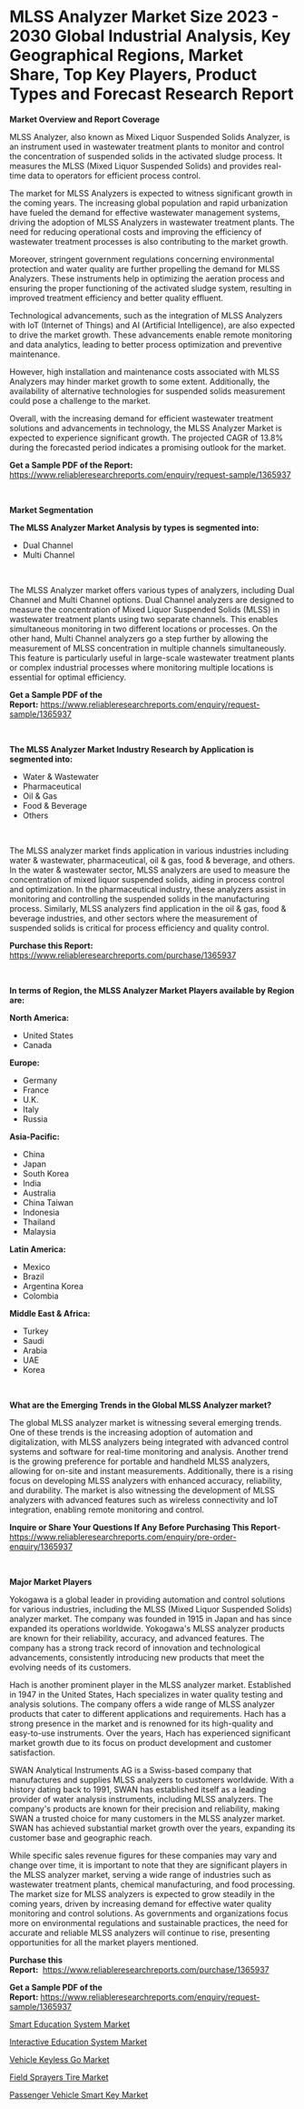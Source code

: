 <p><h1>MLSS Analyzer Market Size 2023 - 2030 Global Industrial Analysis, Key Geographical Regions, Market Share, Top Key Players, Product Types and Forecast Research Report</h1></p><p><strong>Market Overview and Report Coverage</strong></p>
<p><p>MLSS Analyzer, also known as Mixed Liquor Suspended Solids Analyzer, is an instrument used in wastewater treatment plants to monitor and control the concentration of suspended solids in the activated sludge process. It measures the MLSS (Mixed Liquor Suspended Solids) and provides real-time data to operators for efficient process control.</p><p>The market for MLSS Analyzers is expected to witness significant growth in the coming years. The increasing global population and rapid urbanization have fueled the demand for effective wastewater management systems, driving the adoption of MLSS Analyzers in wastewater treatment plants. The need for reducing operational costs and improving the efficiency of wastewater treatment processes is also contributing to the market growth.</p><p>Moreover, stringent government regulations concerning environmental protection and water quality are further propelling the demand for MLSS Analyzers. These instruments help in optimizing the aeration process and ensuring the proper functioning of the activated sludge system, resulting in improved treatment efficiency and better quality effluent.</p><p>Technological advancements, such as the integration of MLSS Analyzers with IoT (Internet of Things) and AI (Artificial Intelligence), are also expected to drive the market growth. These advancements enable remote monitoring and data analytics, leading to better process optimization and preventive maintenance.</p><p>However, high installation and maintenance costs associated with MLSS Analyzers may hinder market growth to some extent. Additionally, the availability of alternative technologies for suspended solids measurement could pose a challenge to the market.</p><p>Overall, with the increasing demand for efficient wastewater treatment solutions and advancements in technology, the MLSS Analyzer Market is expected to experience significant growth. The projected CAGR of 13.8% during the forecasted period indicates a promising outlook for the market.</p></p>
<p><strong>Get a Sample PDF of the Report:</strong> <a href="https://www.reliableresearchreports.com/enquiry/request-sample/1365937">https://www.reliableresearchreports.com/enquiry/request-sample/1365937</a></p>
<p>&nbsp;</p>
<p><strong>Market Segmentation</strong></p>
<p><strong>The MLSS Analyzer Market Analysis by types is segmented into:</strong></p>
<p><ul><li>Dual Channel</li><li>Multi Channel</li></ul></p>
<p>&nbsp;</p>
<p><p>The MLSS Analyzer market offers various types of analyzers, including Dual Channel and Multi Channel options. Dual Channel analyzers are designed to measure the concentration of Mixed Liquor Suspended Solids (MLSS) in wastewater treatment plants using two separate channels. This enables simultaneous monitoring in two different locations or processes. On the other hand, Multi Channel analyzers go a step further by allowing the measurement of MLSS concentration in multiple channels simultaneously. This feature is particularly useful in large-scale wastewater treatment plants or complex industrial processes where monitoring multiple locations is essential for optimal efficiency.</p></p>
<p><strong>Get a Sample PDF of the Report:</strong>&nbsp;<a href="https://www.reliableresearchreports.com/enquiry/request-sample/1365937">https://www.reliableresearchreports.com/enquiry/request-sample/1365937</a></p>
<p>&nbsp;</p>
<p><strong>The MLSS Analyzer Market Industry Research by Application is segmented into:</strong></p>
<p><ul><li>Water & Wastewater</li><li>Pharmaceutical</li><li>Oil & Gas</li><li>Food & Beverage</li><li>Others</li></ul></p>
<p>&nbsp;</p>
<p><p>The MLSS analyzer market finds application in various industries including water & wastewater, pharmaceutical, oil & gas, food & beverage, and others. In the water & wastewater sector, MLSS analyzers are used to measure the concentration of mixed liquor suspended solids, aiding in process control and optimization. In the pharmaceutical industry, these analyzers assist in monitoring and controlling the suspended solids in the manufacturing process. Similarly, MLSS analyzers find application in the oil & gas, food & beverage industries, and other sectors where the measurement of suspended solids is critical for process efficiency and quality control.</p></p>
<p><strong>Purchase this Report:</strong>&nbsp; <a href="https://www.reliableresearchreports.com/purchase/1365937">https://www.reliableresearchreports.com/purchase/1365937</a></p>
<p>&nbsp;</p>
<p><strong>In terms of Region, the MLSS Analyzer Market Players available by Region are:</strong></p>
<p>
    <p> <strong> North America: </strong>
        <ul>
            <li>United States</li>
            <li>Canada</li>
        </ul>
        </p> 
    <p> <strong> Europe: </strong>
        <ul>
            <li>Germany</li>
            <li>France</li>
            <li>U.K.</li>
            <li>Italy</li>
            <li>Russia</li>
        </ul>
        </p> 
    <p> <strong> Asia-Pacific: </strong>
        <ul>
            <li>China</li>
            <li>Japan</li>
            <li>South Korea</li>
            <li>India</li>
            <li>Australia</li>
            <li>China Taiwan</li>
            <li>Indonesia</li>
            <li>Thailand</li>
            <li>Malaysia</li>
        </ul>
        </p> 
    <p> <strong> Latin America: </strong>
        <ul>
            <li>Mexico</li>
            <li>Brazil</li>
            <li>Argentina Korea</li>
            <li>Colombia</li>
        </ul>
        </p> 
    <p> <strong> Middle East & Africa: </strong>
        <ul>
            <li>Turkey</li>
            <li>Saudi</li>
            <li>Arabia</li>
            <li>UAE</li>
            <li>Korea</li>
        </ul>
    </p>
    </p>
<p>&nbsp;</p>
<p><strong>What are the Emerging Trends in the Global MLSS Analyzer market?</strong></p>
<p><p>The global MLSS analyzer market is witnessing several emerging trends. One of these trends is the increasing adoption of automation and digitalization, with MLSS analyzers being integrated with advanced control systems and software for real-time monitoring and analysis. Another trend is the growing preference for portable and handheld MLSS analyzers, allowing for on-site and instant measurements. Additionally, there is a rising focus on developing MLSS analyzers with enhanced accuracy, reliability, and durability. The market is also witnessing the development of MLSS analyzers with advanced features such as wireless connectivity and IoT integration, enabling remote monitoring and control.</p></p>
<p><strong>Inquire or Share Your Questions If Any Before Purchasing This Report</strong>- <a href="https://www.reliableresearchreports.com/enquiry/pre-order-enquiry/1365937">https://www.reliableresearchreports.com/enquiry/pre-order-enquiry/1365937</a></p>
<p>&nbsp;</p>
<p><strong>Major Market Players</strong></p>
<p><p>Yokogawa is a global leader in providing automation and control solutions for various industries, including the MLSS (Mixed Liquor Suspended Solids) analyzer market. The company was founded in 1915 in Japan and has since expanded its operations worldwide. Yokogawa's MLSS analyzer products are known for their reliability, accuracy, and advanced features. The company has a strong track record of innovation and technological advancements, consistently introducing new products that meet the evolving needs of its customers.</p><p>Hach is another prominent player in the MLSS analyzer market. Established in 1947 in the United States, Hach specializes in water quality testing and analysis solutions. The company offers a wide range of MLSS analyzer products that cater to different applications and requirements. Hach has a strong presence in the market and is renowned for its high-quality and easy-to-use instruments. Over the years, Hach has experienced significant market growth due to its focus on product development and customer satisfaction.</p><p>SWAN Analytical Instruments AG is a Swiss-based company that manufactures and supplies MLSS analyzers to customers worldwide. With a history dating back to 1991, SWAN has established itself as a leading provider of water analysis instruments, including MLSS analyzers. The company's products are known for their precision and reliability, making SWAN a trusted choice for many customers in the MLSS analyzer market. SWAN has achieved substantial market growth over the years, expanding its customer base and geographic reach.</p><p>While specific sales revenue figures for these companies may vary and change over time, it is important to note that they are significant players in the MLSS analyzer market, serving a wide range of industries such as wastewater treatment plants, chemical manufacturing, and food processing. The market size for MLSS analyzers is expected to grow steadily in the coming years, driven by increasing demand for effective water quality monitoring and control solutions. As governments and organizations focus more on environmental regulations and sustainable practices, the need for accurate and reliable MLSS analyzers will continue to rise, presenting opportunities for all the market players mentioned.</p></p>
<p><strong>Purchase this Report:</strong>&nbsp;&nbsp;<a href="https://www.reliableresearchreports.com/purchase/1365937">https://www.reliableresearchreports.com/purchase/1365937</a></p>
<p></p>
<p><strong>Get a Sample PDF of the Report:</strong>&nbsp;<a href="https://www.reliableresearchreports.com/enquiry/request-sample/1365937">https://www.reliableresearchreports.com/enquiry/request-sample/1365937</a></p>
<p><p><a href="https://medium.com/@aashish.reportprime2/smart-education-system-market-size-cagr-trends-2024-2030-2e144d7bdced">Smart Education System Market</a></p><p><a href="https://medium.com/@krish.reportprime/interactive-education-system-market-size-cagr-trends-2024-2030-44e5263eb373">Interactive Education System Market</a></p><p><a href="https://www.linkedin.com/pulse/vehicle-keyless-go-market-size-share-global-analysis-report-6g2we/">Vehicle Keyless Go Market</a></p><p><a href="https://www.linkedin.com/pulse/decoding-field-sprayers-tire-market-deep-dive-latest-trends-173ie/">Field Sprayers Tire Market</a></p><p><a href="https://www.linkedin.com/pulse/passenger-vehicle-smart-key-market-research-report-provides-z1x1e/">Passenger Vehicle Smart Key Market</a></p></p>